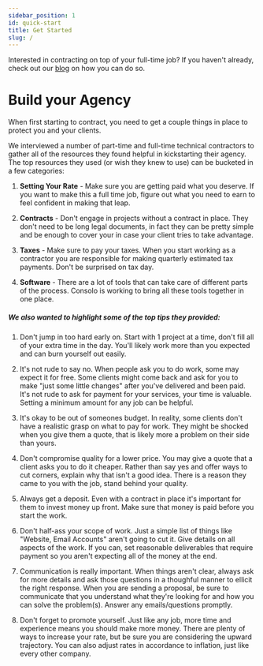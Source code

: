 ```yaml
---
sidebar_position: 1
id: quick-start
title: Get Started
slug: /
---
```


Interested in contracting on top of your full-time job? If you haven't already, check out our [blog](/blog) on how you can do so.

# Build your Agency

When first starting to contract, you need to get a couple things in place to protect you and your clients.

We interviewed a number of part-time and full-time technical contractors to gather all of the resources they found helpful in kickstarting their agency. The top resources they used (or wish they knew to use) can be bucketed in a few categories:

1. **Setting Your Rate** - Make sure you are getting paid what you deserve. If you want to make this a full time job, figure out what you need to earn to feel confident in making that leap.

2. **Contracts** - Don't engage in projects without a contract in place. They don't need to be long legal documents, in fact they can be pretty simple and be enough to cover your in case your client tries to take advantage.

3. **Taxes** - Make sure to pay your taxes. When you start working as a contractor you are responsible for making quarterly estimated tax payments. Don't be surprised on tax day.

4. **Software** - There are a lot of tools that can take care of different parts of the process. Consolo is working to bring all these tools together in one place.

##### We also wanted to highlight some of the top tips they provided:

1. Don't jump in too hard early on. Start with 1 project at a time, don't fill all of your extra time in the day. You'll likely work more than you expected and can burn yourself out easily.

2. It's not rude to say no. When people ask you to do work, some may expect it for free. Some clients might come back and ask for you to make "just some little changes" after you've delivered and been paid. It's not rude to ask for payment for your services, your time is valuable. Setting a minimum amount for any job can be helpful.

3. It's okay to be out of someones budget. In reality, some clients don't have a realistic grasp on what to pay for work. They might be shocked when you give them a quote, that is likely more a problem on their side than yours.

4. Don't compromise quality for a lower price. You may give a quote that a client asks you to do it cheaper. Rather than say yes and offer ways to cut corners, explain why that isn't a good idea. There is a reason they came to you with the job, stand behind your quality.

5. Always get a deposit. Even with a contract in place it's important for them to invest money up front. Make sure that money is paid before you start the work.

6. Don't half-ass your scope of work. Just a simple list of things like "Website, Email Accounts" aren't going to cut it. Give details on all aspects of the work. If you can, set reasonable deliverables that require payment so you aren't expecting all of the money at the end.

7. Communication is really important. When things aren't clear, always ask for more details and ask those questions in a thoughful manner to ellicit the right response. When you are sending a proposal, be sure to communicate that you understand what they're looking for and how you can solve the problem(s). Answer any emails/questions promptly.

8. Don't forget to promote yourself. Just like any job, more time and experience means you should make more money. There are plenty of ways to increase your rate, but be sure you are considering the upward trajectory. You can also adjust rates in accordance to inflation, just like every other company.
